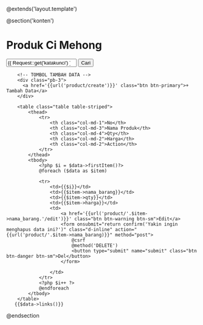 @extends('layout.template')
<!-- START DATA -->
@section('konten')
<div class="my-3 p-3 bg-body rounded shadow-sm">
    <div class="pb-3">
      <h1>Produk Ci Mehong</h1>
    </div>
        <!-- FORM PENCARIAN -->
        <div class="pb-3">
          <form class="d-flex" action="{{url('product')}}" method="get">
              <input class="form-control me-1" type="search" name="katakunci" value="{{ Request::get('katakunci') }}" placeholder="Masukkan kata kunci" aria-label="Search">
              <button class="btn btn-secondary" type="submit">Cari</button>
          </form>
        </div>
        
        <!-- TOMBOL TAMBAH DATA -->
        <div class="pb-3">
          <a href='{{url('product/create')}}' class="btn btn-primary">+ Tambah Data</a>
        </div>
  
        <table class="table table-striped">
            <thead>
                <tr>
                    <th class="col-md-1">No</th>
                    <th class="col-md-3">Nama Produk</th>
                    <th class="col-md-4">Qty</th>
                    <th class="col-md-2">Harga</th>
                    <th class="col-md-2">Action</th>
                </tr>
            </thead>
            <tbody>
                <?php $i = $data->firstItem()?>
                @foreach ($data as $item)
                    
                <tr>
                    <td>{{$i}}</td>
                    <td>{{$item->nama_barang}}</td>
                    <td>{{$item->qty}}</td>
                    <td>{{$item->harga}}</td>
                    <td>
                        <a href='{{url('product/'.$item->nama_barang.'/edit')}}' class="btn btn-warning btn-sm">Edit</a>
                        <form onsubmit="return confirm('Yakin ingin menghapus data ini?')" class="d-inline" action="{{url('product/'.$item->nama_barang)}}" method="post">
                            @csrf
                            @method('DELETE')
                            <button type="submit" name="submit" class="btn btn-danger btn-sm">Del</button>
                        </form>
                        
                    </td>
                </tr>
                <?php $i++ ?>
                @endforeach
            </tbody>
        </table>
       {{$data->links()}}
  </div>
  <!-- AKHIR DATA -->
@endsection
